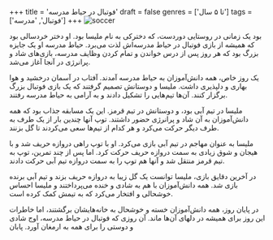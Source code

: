 +++
title = 'فوتبال در حیاط مدرسه'
draft = false
genres = ['تا ۵ سال']
tags = ['فوتبال', 'مدرسه']
+++
![soccer](/191.soccer.jpg)

بود یک زمانی در روستایی دوردست، که دخترکی به نام ملیسا بود. او دختر خردسالی بود که همیشه از بازی فوتبال در حیاط مدرسه‌اش لذت می‌برد. حیاط مدرسه او یک جایزه بزرگ بود که هر روز پس از درس خواندن و تمام کردن وظایف مدرسه، بازی‌های شاد و پرانرژی در آنجا آغاز می‌شد.

یک روز خاص، همه دانش‌آموزان به حیاط مدرسه آمدند. آفتاب در آسمان درخشید و هوا بهاری و دلپذیری داشت. ملیسا و دوستانش تصمیم گرفتند که یک بازی فوتبال بزرگ برگزار کنند. آن‌ها تیم‌هایی را تشکیل دادند و به آرامی به حیاط مدرسه رفتند.

ملیسا در تیم آبی بود، و دوستانش در تیم قرمز. این یک مسابقه جذاب بود که همه دانش‌آموزان به آن شاد و پرانرژی حضور داشتند. توپ آنها چندین بار از یک طرف به طرف دیگر حرکت می‌کرد و هر کدام از تیم‌ها سعی می‌کردند تا گل بزنند.

ملیسا به عنوان مهاجم در تیم آبی بازی می‌کرد. او با توپ راهی دروازه حریف شد و با هیجان و شوق زیادی به سمت دروازه حریف حرکت کرد. اما پس از چند تمرین، توپ به تیم قرمز منتقل شد و آنها هم توپ را به سمت دروازه تیم آبی حرکت دادند.

در آخرین دقایق بازی، ملیسا توانست یک گل زیبا به دروازه حریف بزند و تیم آبی برنده بازی شد. همه دانش‌آموزان با هم به شادی و خنده می‌پرداختند و ملیسا احساس خوشحالی و افتخار می‌کرد که به تیمش کمک کرده است.

در پایان روز، همه دانش‌آموزان خسته و خوشحال به خانه‌هایشان برگشتند، اما خاطرات این روز برای همیشه در دلهای آن‌ها ماند. آن روزی که فوتبال در حیاط مدرسه، اوج شادی و دوستی را برای همه به ارمغان آورد.
پابان
